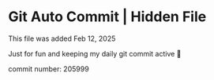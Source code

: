 # Git Auto Commit | Hidden File

This file was added Feb 12, 2025

Just for fun and keeping my daily git commit active 🤪

commit number: 205999
